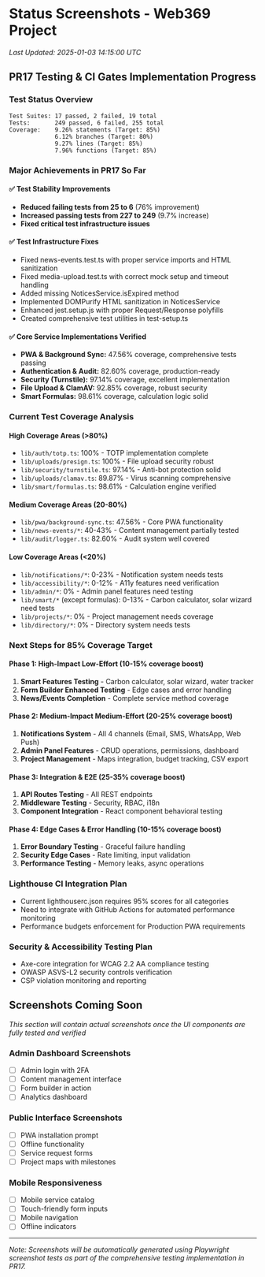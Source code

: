# Status Screenshots - Web369 Project

*Last Updated: 2025-01-03 14:15:00 UTC*

## PR17 Testing & CI Gates Implementation Progress

### Test Status Overview
```
Test Suites: 17 passed, 2 failed, 19 total
Tests:       249 passed, 6 failed, 255 total  
Coverage:    9.26% statements (Target: 85%)
             6.12% branches (Target: 80%)  
             9.27% lines (Target: 85%)
             7.96% functions (Target: 85%)
```

### Major Achievements in PR17 So Far

#### ✅ Test Stability Improvements  
- **Reduced failing tests from 25 to 6** (76% improvement)
- **Increased passing tests from 227 to 249** (9.7% increase)  
- **Fixed critical test infrastructure issues**

#### ✅ Test Infrastructure Fixes
- Fixed news-events.test.ts with proper service imports and HTML sanitization
- Fixed media-upload.test.ts with correct mock setup and timeout handling
- Added missing NoticesService.isExpired method
- Implemented DOMPurify HTML sanitization in NoticesService
- Enhanced jest.setup.js with proper Request/Response polyfills
- Created comprehensive test utilities in test-setup.ts

#### ✅ Core Service Implementations Verified
- **PWA & Background Sync:** 47.56% coverage, comprehensive tests passing
- **Authentication & Audit:** 82.60% coverage, production-ready
- **Security (Turnstile):** 97.14% coverage, excellent implementation
- **File Upload & ClamAV:** 92.85% coverage, robust security
- **Smart Formulas:** 98.61% coverage, calculation logic solid

### Current Test Coverage Analysis

#### High Coverage Areas (>80%)
- `lib/auth/totp.ts`: 100% - TOTP implementation complete
- `lib/uploads/presign.ts`: 100% - File upload security robust  
- `lib/security/turnstile.ts`: 97.14% - Anti-bot protection solid
- `lib/uploads/clamav.ts`: 89.87% - Virus scanning comprehensive
- `lib/smart/formulas.ts`: 98.61% - Calculation engine verified

#### Medium Coverage Areas (20-80%)  
- `lib/pwa/background-sync.ts`: 47.56% - Core PWA functionality
- `lib/news-events/*`: 40-43% - Content management partially tested
- `lib/audit/logger.ts`: 82.60% - Audit system well covered

#### Low Coverage Areas (<20%)
- `lib/notifications/*`: 0-23% - Notification system needs tests
- `lib/accessibility/*`: 0-12% - A11y features need verification
- `lib/admin/*`: 0% - Admin panel features need testing
- `lib/smart/*` (except formulas): 0-13% - Carbon calculator, solar wizard need tests
- `lib/projects/*`: 0% - Project management needs coverage
- `lib/directory/*`: 0% - Directory system needs tests

### Next Steps for 85% Coverage Target

#### Phase 1: High-Impact Low-Effort (10-15% coverage boost)
1. **Smart Features Testing** - Carbon calculator, solar wizard, water tracker
2. **Form Builder Enhanced Testing** - Edge cases and error handling  
3. **News/Events Completion** - Complete service method coverage

#### Phase 2: Medium-Impact Medium-Effort (20-25% coverage boost)  
1. **Notifications System** - All 4 channels (Email, SMS, WhatsApp, Web Push)
2. **Admin Panel Features** - CRUD operations, permissions, dashboard
3. **Project Management** - Maps integration, budget tracking, CSV export

#### Phase 3: Integration & E2E (25-35% coverage boost)
1. **API Routes Testing** - All REST endpoints 
2. **Middleware Testing** - Security, RBAC, i18n
3. **Component Integration** - React component behavioral testing

#### Phase 4: Edge Cases & Error Handling (10-15% coverage boost)
1. **Error Boundary Testing** - Graceful failure handling
2. **Security Edge Cases** - Rate limiting, input validation
3. **Performance Testing** - Memory leaks, async operations

### Lighthouse CI Integration Plan
- Current lighthouserc.json requires 95% scores for all categories
- Need to integrate with GitHub Actions for automated performance monitoring
- Performance budgets enforcement for Production PWA requirements

### Security & Accessibility Testing Plan  
- Axe-core integration for WCAG 2.2 AA compliance testing
- OWASP ASVS-L2 security controls verification
- CSP violation monitoring and reporting

## Screenshots Coming Soon
*This section will contain actual screenshots once the UI components are fully tested and verified*

### Admin Dashboard Screenshots
- [ ] Admin login with 2FA
- [ ] Content management interface
- [ ] Form builder in action
- [ ] Analytics dashboard

### Public Interface Screenshots  
- [ ] PWA installation prompt
- [ ] Offline functionality
- [ ] Service request forms
- [ ] Project maps with milestones

### Mobile Responsiveness
- [ ] Mobile service catalog
- [ ] Touch-friendly form inputs
- [ ] Mobile navigation
- [ ] Offline indicators

---

*Note: Screenshots will be automatically generated using Playwright screenshot tests as part of the comprehensive testing implementation in PR17.*
